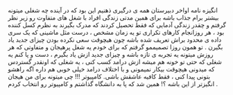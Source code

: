 <title>SOP</title>
انگيزه نامه اواخر دبیرستان همه ی درگیری ذهنیم این بود که در آینده چه شغلی میتونه بیشتر برام جذاب باشه برای همین مدتی زندگی افراد با شغل های متفاوت رو زیر نظر گرفتم و چقدر زندگی آدمایی که فقط تحصیل کردند که مدرک بگیرند به نظرم کسل کننده بود ، هر روزانجام کارهای تکراری تو یه زمان مشخص ، درست مثل ماشینی که یک سری داده ی محدود براش تعریف شده باشه چون هیچوقت سعی نکرده بودن چیزای جدید یاد بگیرن . تو همون روزا تصمیممو گرفتم که برای خودم یه شغل پرهیجان و متفاوتی که هر روزش میتونه یه تجربه ی تازه باشه و چیزای جدید ازش یاد بگیرم ، دست و پا کنم یه شغلی که حتی تو خونه هم میشه ازش درامد کسب کنی ، یه شغلی که اونقدر گستردس که میدونی هیچوقت بیکار نمیمونی و با اختلاف درامد خیلی خوبی هم داره اگه راهشو بتونی پیدا کنی ، فقط کافیه عاشقش باشی. کامپیوتر !!! چی میتونه برای من هیجان انگیزتر از این باشه ؟! همین شد که پا به دانشگاه گذاشتم و کامپیوتر رو انتخاب کردم . 
